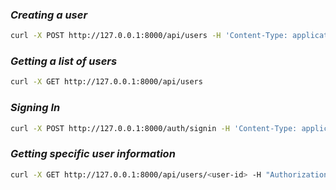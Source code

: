 ### ***Creating a user***
```bash
curl -X POST http://127.0.0.1:8000/api/users -H 'Content-Type: application/json' -d '{"name":"<name>","password":"<password>","email":"<email>"}'
```

### ***Getting a list of users***
```bash
curl -X GET http://127.0.0.1:8000/api/users
```

### ***Signing In***
```bash
curl -X POST http://127.0.0.1:8000/auth/signin -H 'Content-Type: application/json' -d '{"email":"<email>","password":"<password>"}'
```

### ***Getting specific user information***
```bash
curl -X GET http://127.0.0.1:8000/api/users/<user-id> -H "Authorization: Bearer <token>" -H 'Content-Type: application/json'
```